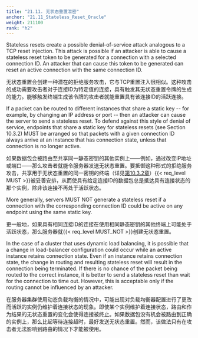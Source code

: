 ```yaml
---
title: "21.11. 无状态重置泄密"
anchor: "21.11_Stateless_Reset_Oracle"
weight: 211100
rank: "h2"
---
```


Stateless resets create a possible denial-of-service attack analogous to a TCP reset injection. This attack is possible if an attacker is able to cause a stateless reset token to be generated for a connection with a selected connection ID. An attacker that can cause this token to be generated can reset an active connection with the same connection ID.

无状态重置会创建一种潜在的拒绝服务攻击，它与TCP重置注入很相似。这种攻击的成功需要攻击者对于连接ID为特定值的连接，具有触发其无状态重置令牌的生成的能力。能够触发终端生成该令牌的攻击者就能重置具有该连接ID的活跃连接。

If a packet can be routed to different instances that share a static key -- for example, by changing an IP address or port -- then an attacker can cause the server to send a stateless reset. To defend against this style of denial of service, endpoints that share a static key for stateless resets (see Section 10.3.2) MUST be arranged so that packets with a given connection ID always arrive at an instance that has connection state, unless that connection is no longer active.

如果数据包会被路由至共享同一静态密钥的其他实例上——例如，通过改变IP地址或端口——那么攻击者就能令服务器发送无状态重置。要抵御这种形式的拒绝服务攻击，共享用于无状态重置的同一密钥的终端（详见[第10.3.2章]()）{{< req_level MUST >}}被妥善安排，从而使具有给定连接ID的数据包总是抵达具有连接状态的那个实例，除非该连接不再处于活跃状态。

More generally, servers MUST NOT generate a stateless reset if a connection with the corresponding connection ID could be active on any endpoint using the same static key.

更一般地，如果具有相同连接ID的连接在使用相同静态密钥的其他终端上可能处于活跃状态，那么服务器就{{< req_level MUST_NOT >}}创建无状态重置。

In the case of a cluster that uses dynamic load balancing, it is possible that a change in load-balancer configuration could occur while an active instance retains connection state. Even if an instance retains connection state, the change in routing and resulting stateless reset will result in the connection being terminated. If there is no chance of the packet being routed to the correct instance, it is better to send a stateless reset than wait for the connection to time out. However, this is acceptable only if the routing cannot be influenced by an attacker.

在服务器集群使用动态负载均衡的情况中，可能出现对负载均衡器配置进行了更改而活跃的实例仍维护着连接状态的现象。即使某个实例维护着连接状态，路由和作为结果的无状态重置的变化会使得连接被终止。如果数据包没有机会被路由到正确的实例上，那么比起等待连接超时，最好发送无状态重置。然而，该做法只有在攻击者无法影响到路由的情况下才能被使用。
